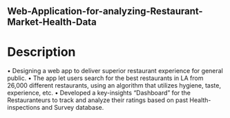 ## Web-Application-for-analyzing-Restaurant-Market-Health-Data
# Description
•	Designing a web app to deliver superior restaurant experience for general public.
•	The app let users search for the best restaurants in LA from 26,000 different restaurants, using an algorithm that utilizes hygiene, taste, experience, etc.
•	Developed a key-insights “Dashboard” for the Restauranteurs to track and analyze their ratings based on past Health-inspections and Survey database.

